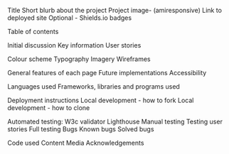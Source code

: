 <!-- Project Introduction -->
Title
Short blurb about the project
Project image- (amiresponsive)
Link to deployed site
Optional - Shields.io badges

<!-- Contents -->
Table of contents

<!-- User Experience -->
Initial discussion
Key information
User stories


<!--  Design -->
Colour scheme
Typography
Imagery
Wireframes


<!-- Features -->
General features of each page
Future implementations
Accessibility




<!--  Technologies Used -->
Languages used
Frameworks, libraries and programs used



<!-- Deployment and Local Development -->
Deployment instructions
Local development - how to fork
Local development - how to clone



<!-- Testing -->
Automated testing:
W3c validator
  Lighthouse
Manual testing
  Testing user stories
  Full testing
Bugs
  Known bugs
  Solved bugs



<!-- Credits -->
Code used
Content
Media
Acknowledgements
